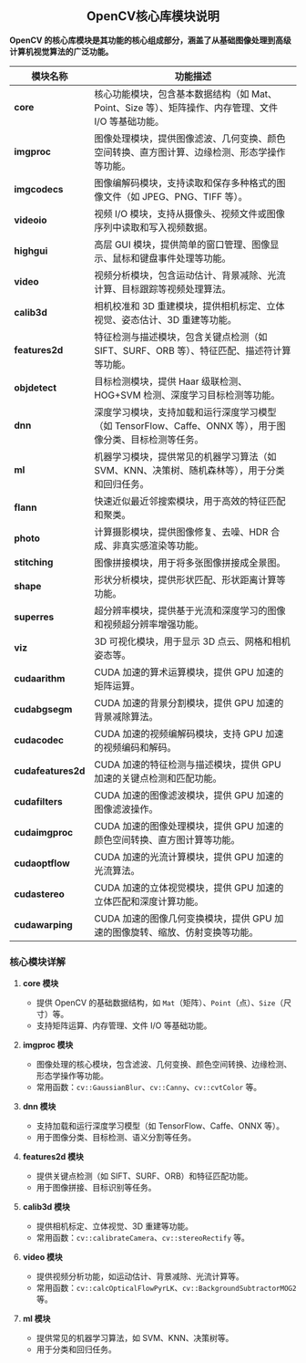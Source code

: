 ## <center>OpenCV核心库模块说明</center>
**OpenCV 的核心库模块是其功能的核心组成部分，涵盖了从基础图像处理到高级计算机视觉算法的广泛功能。**

| **模块名称**       | **功能描述**                                                                                   |
|--------------------|------------------------------------------------------------------------------------------------|
| **core**           | 核心功能模块，包含基本数据结构（如 Mat、Point、Size 等）、矩阵操作、内存管理、文件 I/O 等基础功能。 |
| **imgproc**        | 图像处理模块，提供图像滤波、几何变换、颜色空间转换、直方图计算、边缘检测、形态学操作等功能。       |
| **imgcodecs**      | 图像编解码模块，支持读取和保存多种格式的图像文件（如 JPEG、PNG、TIFF 等）。                        |
| **videoio**        | 视频 I/O 模块，支持从摄像头、视频文件或图像序列中读取和写入视频数据。                              |
| **highgui**        | 高层 GUI 模块，提供简单的窗口管理、图像显示、鼠标和键盘事件处理等功能。                            |
| **video**          | 视频分析模块，包含运动估计、背景减除、光流计算、目标跟踪等视频处理算法。                           |
| **calib3d**        | 相机校准和 3D 重建模块，提供相机标定、立体视觉、姿态估计、3D 重建等功能。                          |
| **features2d**    | 特征检测与描述模块，包含关键点检测（如 SIFT、SURF、ORB 等）、特征匹配、描述符计算等功能。           |
| **objdetect**      | 目标检测模块，提供 Haar 级联检测、HOG+SVM 检测、深度学习目标检测等功能。                           |
| **dnn**            | 深度学习模块，支持加载和运行深度学习模型（如 TensorFlow、Caffe、ONNX 等），用于图像分类、目标检测等任务。 |
| **ml**             | 机器学习模块，提供常见的机器学习算法（如 SVM、KNN、决策树、随机森林等），用于分类和回归任务。        |
| **flann**          | 快速近似最近邻搜索模块，用于高效的特征匹配和聚类。                                                |
| **photo**          | 计算摄影模块，提供图像修复、去噪、HDR 合成、非真实感渲染等功能。                                   |
| **stitching**      | 图像拼接模块，用于将多张图像拼接成全景图。                                                        |
| **shape**          | 形状分析模块，提供形状匹配、形状距离计算等功能。                                                  |
| **superres**       | 超分辨率模块，提供基于光流和深度学习的图像和视频超分辨率增强功能。                                 |
| **viz**            | 3D 可视化模块，用于显示 3D 点云、网格和相机姿态等。                                               |
| **cudaarithm**     | CUDA 加速的算术运算模块，提供 GPU 加速的矩阵运算。                                                |
| **cudabgsegm**     | CUDA 加速的背景分割模块，提供 GPU 加速的背景减除算法。                                             |
| **cudacodec**      | CUDA 加速的视频编解码模块，支持 GPU 加速的视频编码和解码。                                         |
| **cudafeatures2d**| CUDA 加速的特征检测与描述模块，提供 GPU 加速的关键点检测和匹配功能。                               |
| **cudafilters**    | CUDA 加速的图像滤波模块，提供 GPU 加速的图像滤波操作。                                             |
| **cudaimgproc**    | CUDA 加速的图像处理模块，提供 GPU 加速的颜色空间转换、直方图计算等功能。                           |
| **cudaoptflow**    | CUDA 加速的光流计算模块，提供 GPU 加速的光流算法。                                                 |
| **cudastereo**     | CUDA 加速的立体视觉模块，提供 GPU 加速的立体匹配和深度计算功能。                                   |
| **cudawarping**    | CUDA 加速的图像几何变换模块，提供 GPU 加速的图像旋转、缩放、仿射变换等功能。                       |

### 核心模块详解
1. **core 模块**
   - 提供 OpenCV 的基础数据结构，如 `Mat`（矩阵）、`Point`（点）、`Size`（尺寸）等。
   - 支持矩阵运算、内存管理、文件 I/O 等基础功能。

2. **imgproc 模块**
   - 图像处理的核心模块，包含滤波、几何变换、颜色空间转换、边缘检测、形态学操作等功能。
   - 常用函数：`cv::GaussianBlur`、`cv::Canny`、`cv::cvtColor` 等。

3. **dnn 模块**
   - 支持加载和运行深度学习模型（如 TensorFlow、Caffe、ONNX 等）。
   - 用于图像分类、目标检测、语义分割等任务。

4. **features2d 模块**
   - 提供关键点检测（如 SIFT、SURF、ORB）和特征匹配功能。
   - 用于图像拼接、目标识别等任务。

5. **calib3d 模块**
   - 提供相机标定、立体视觉、3D 重建等功能。
   - 常用函数：`cv::calibrateCamera`、`cv::stereoRectify` 等。

6. **video 模块**
   - 提供视频分析功能，如运动估计、背景减除、光流计算等。
   - 常用函数：`cv::calcOpticalFlowPyrLK`、`cv::BackgroundSubtractorMOG2` 等。

7. **ml 模块**
   - 提供常见的机器学习算法，如 SVM、KNN、决策树等。
   - 用于分类和回归任务。